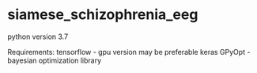 # siamese_schizophrenia_eeg

python version 3.7


Requirements:
tensorflow - gpu version may be preferable
keras
GPyOpt - bayesian optimization library
